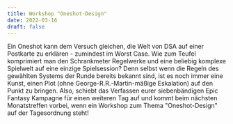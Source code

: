 ```yaml
---
title: Workshop "Oneshot-Design"
date: 2022-03-16
draft: false
---
```

Ein Oneshot kann dem Versuch gleichen, die Welt von DSA auf einer Postkarte zu erklären - zumindest im Worst Case. Wie 
zum Teufel komprimiert man den Schrankmeter Regelwerke und eine beliebig komplexe Spielwelt auf eine einzige 
Spielsession? Denn selbst wenn die Regeln des gewählten Systems der Runde bereits bekannt sind, ist es noch immer eine 
Kunst, einen Plot (ohne George-R.R.-Martin-mäßige Eskalation) auf den Punkt zu bringen. Also, schiebt das Verfassen 
eurer siebenbändigen Epic Fantasy Kampagne für einen weiteren Tag auf und kommt beim nächsten Monatstreffen vorbei,
wenn ein Workshop zum Thema "Oneshot-Design" auf der Tagesordnung steht!
